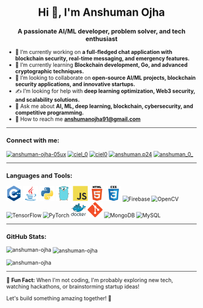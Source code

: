 <h1 align="center">Hi 👋, I'm Anshuman Ojha</h1>
<h3 align="center">A passionate AI/ML developer, problem solver, and tech enthusiast</h3>

- 🔬 I’m currently working on **a full-fledged chat application with blockchain security, real-time messaging, and emergency features.**
- 🌱 I’m currently learning **Blockchain development, Go, and advanced cryptographic techniques.**
- 👥 I’m looking to collaborate on **open-source AI/ML projects, blockchain security applications, and innovative startups.**
- ✍️ I’m looking for help with **deep learning optimization, Web3 security, and scalability solutions.**
- 💬 Ask me about **AI, ML, deep learning, blockchain, cybersecurity, and competitive programming.**
- 📧 How to reach me **anshumanojha91@gmail.com**

---

<h3 align="left">Connect with me:</h3>
<p align="left">
<a href="https://linkedin.com/in/anshuman-ojha-05ux" target="blank"><img align="center" src="https://raw.githubusercontent.com/rahuldkjain/github-profile-readme-generator/master/src/images/icons/Social/linked-in-alt.svg" alt="anshuman-ojha-05ux" height="30" width="40" /></a>
<a href="https://www.codechef.com/users/ciel_0" target="blank"><img align="center" src="https://cdn.jsdelivr.net/npm/simple-icons@3.1.0/icons/codechef.svg" alt="ciel_0" height="30" width="40" /></a>
<a href="https://www.hackerrank.com/ciel0" target="blank"><img align="center" src="https://raw.githubusercontent.com/rahuldkjain/github-profile-readme-generator/master/src/images/icons/Social/hackerrank.svg" alt="ciel0" height="30" width="40" /></a>
<a href="https://codeforces.com/profile/anshuman.p24" target="blank"><img align="center" src="https://raw.githubusercontent.com/rahuldkjain/github-profile-readme-generator/master/src/images/icons/Social/codeforces.svg" alt="anshuman.p24" height="30" width="40" /></a>
<a href="https://www.leetcode.com/anshuman_0_" target="blank"><img align="center" src="https://raw.githubusercontent.com/rahuldkjain/github-profile-readme-generator/master/src/images/icons/Social/leet-code.svg" alt="anshuman_0_" height="30" width="40" /></a>
</p>

---

<h3 align="left">Languages and Tools:</h3>
<p align="left">
  <img src="https://raw.githubusercontent.com/devicons/devicon/master/icons/cplusplus/cplusplus-original.svg" alt="C++" width="40" height="40"/>
  <img src="https://raw.githubusercontent.com/devicons/devicon/master/icons/java/java-original.svg" alt="Java" width="40" height="40"/>
  <img src="https://raw.githubusercontent.com/devicons/devicon/master/icons/python/python-original.svg" alt="Python" width="40" height="40"/>
  <img src="https://raw.githubusercontent.com/devicons/devicon/master/icons/go/go-original.svg" alt="Go" width="40" height="40"/>
  <img src="https://raw.githubusercontent.com/devicons/devicon/master/icons/javascript/javascript-original.svg" alt="JavaScript" width="40" height="40"/>
  <img src="https://raw.githubusercontent.com/devicons/devicon/master/icons/html5/html5-original-wordmark.svg" alt="HTML" width="40" height="40"/>
  <img src="https://raw.githubusercontent.com/devicons/devicon/master/icons/css3/css3-original-wordmark.svg" alt="CSS" width="40" height="40"/>
  <img src="https://www.vectorlogo.zone/logos/firebase/firebase-icon.svg" alt="Firebase" width="40" height="40"/>
  <img src="https://www.vectorlogo.zone/logos/opencv/opencv-icon.svg" alt="OpenCV" width="40" height="40"/>
  <img src="https://www.vectorlogo.zone/logos/tensorflow/tensorflow-icon.svg" alt="TensorFlow" width="40" height="40"/>
  <img src="https://www.vectorlogo.zone/logos/pytorch/pytorch-icon.svg" alt="PyTorch" width="40" height="40"/>
  <img src="https://raw.githubusercontent.com/devicons/devicon/master/icons/docker/docker-original-wordmark.svg" alt="Docker" width="40" height="40"/>
  <img src="https://raw.githubusercontent.com/devicons/devicon/master/icons/git/git-original.svg" alt="Git" width="40" height="40"/>
  <img src="https://www.vectorlogo.zone/logos/mongodb/mongodb-icon.svg" alt="MongoDB" width="40" height="40"/>
  <img src="https://www.vectorlogo.zone/logos/mysql/mysql-official.svg" alt="MySQL" width="40" height="40"/>
</p>

---

<h3 align="left">GitHub Stats:</h3>
<p><img align="left" src="https://github-readme-stats.vercel.app/api/top-langs?username=anshuman-ojha&show_icons=true&locale=en&layout=compact" alt="anshuman-ojha" /></p>

<p>&nbsp;<img align="center" src="https://github-readme-stats.vercel.app/api?username=anshuman-ojha&show_icons=true&locale=en" alt="anshuman-ojha" /></p>

<p><img align="center" src="https://github-readme-streak-stats.herokuapp.com/?user=anshuman-ojha&" alt="anshuman-ojha" /></p>

---

🌟 **Fun Fact:** When I'm not coding, I'm probably exploring new tech, watching hackathons, or brainstorming startup ideas!

Let's build something amazing together! 🚀
